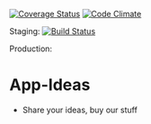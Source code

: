 [![Coverage Status](https://coveralls.io/repos/tktl-app-ideas/appideas/badge.png?branch=development)](https://coveralls.io/r/tktl-app-ideas/appideas?branch=development)
[![Code Climate](https://codeclimate.com/github/tktl-app-ideas/appideas.png)](https://codeclimate.com/github/tktl-app-ideas/appideas)

Staging:
[![Build Status](https://travis-ci.org/tktl-app-ideas/appideas.png?branch=development)](https://travis-ci.org/tktl-app-ideas/appideas)

Production:

# App-Ideas
- Share your ideas, buy our stuff
